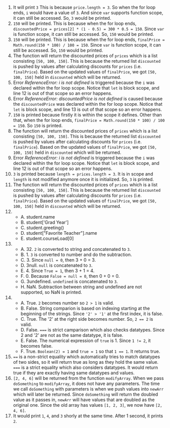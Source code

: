 1. It will print `3` This is because `price.length = 3`. So when the for loop ends, `i` would have a value of `3`. And since `var` supports function scope, it can still be accessed. So, `3` would be printed.
2. `150` will be printed. This is because when the for loop ends, `discountedPrice = prices[2] * (1 - 0.5) = 300 * 0.5 = 150`. Since `var` is function scope, it can still be accessed. So, `150` would be printed.
3. `150` will be printed. This is because when the for loop ends, `finalPrice = Math.round(150 * 100) / 100 = 150`. Since `var` is function scope, it can still be accessed. So, `150` would be printed.
4. The function will return the discounted prices of `prices` which is a list consisting `[50, 100, 150]`. This is because the returned list `discounted` is pushed by values after calculating discounts for `prices` (i.e. `finalPrice`). Based on the updated values of `finalPrice`, we got `[50, 100, 150]` held in `discounted` which will be returned.
5. Error *ReferenceError: i is not defined* is triggered because the `i` was declared within the for loop scope. Notice that `let` is block scope, and line 12 is out of that scope so an error happens.
6. Error *ReferenceError: discountedPrice is not defined* is caused because the `discountedPrice` was declared within the for loop scope. Notice that `let` is block scope, and line 13 is out of that scope so an error happens.
7. `150` is printed because firstly it is within the scope it defines. Other than that, when the for loop ends, `finalPrice = Math.round(150 * 100) / 100 = 150`. So `150` is printed.
8. The function will return the discounted prices of `prices` which is a list consisting `[50, 100, 150]`. This is because the returned list `discounted` is pushed by values after calculating discounts for `prices` (i.e. `finalPrice`). Based on the updated values of `finalPrice`, we got `[50, 100, 150]` held in `discounted` which will be returned.
9. Error *ReferenceError: i is not defined* is triggered because the `i` was declared within the for loop scope. Notice that `let` is block scope, and line 12 is out of that scope so an error happens.
10. `3` is printed because `length = prices.length = 3`. It is in scope and `length` is not modified anymore once it is initialized. So, `3` is printed.
11. The function will return the discounted prices of `prices` which is a list consisting `[50, 100, 150]`. This is because the returned list `discounted` is pushed by values after calculating discounts for `prices` (i.e. `finalPrice`). Based on the updated values of `finalPrice`, we got `[50, 100, 150]` held in `discounted` which will be returned.
12. 
    - A. student.name
    - B. student['Grad Year']
    - C. student.greeting()
    - D. student["Favorite Teacher"].name
    - E. student.courseLoad[0]
13. 
    - A. 32. `2` is converted to string and concatenated to `3`.
    - B. 1. `3` is converted to number and do the subtraction.
    - C. 3. Since `null = 0`, then 3 + 0 = 3.
    - D. 3null. `null` is concatenated to `3`.
    - E. 4. Since `True = 1`, then 3 + 1 = 4.
    - F. 0. Because `False = null = 0`, then 0 + 0 = 0.
    - G. 3undefined. `undefined` is concatenated to `3`.
    - H. NaN. Subtraction between string and undefined are not supported, so NaN is printed.
14. 
    - A. True. `2` becomes number so `2 > 1` is valid.
    - B. False. String comparion is based on indexing starting at the beginning of the strings. Since `'2' > '1'` at the first index, it is false.
    - C. True. The '2' at the right side becomes number. So, `2 == 2` is valid.
    - D. False. `===` is strict camparison which also checks datatypes. Since 2 and '2' are not as the same datatype, it is false.
    - E. False. The numerical expression of `true` is 1. Since `1 != 2`, it becomes false.
    - F. True. `Boolean(2) = 1` and `true = 1` so that `1 == 1`. It returns true.
15. `==` is a non-strict equality which automatically tries to match datatypes of two sides, so it will return true as long as they hold the same value. `===` is a strict equality which also considers datatypes. It would return true if they are exactly having same datatypes and values.
17. `[2, 4, 6]` will be returned from the function `modifyArray`. When we pass `doSomething` to `modifyArray`, it does not have any parameters. The time we call `doSomething` with parameters is when we push values into `newArr` which will later be returned. Since `doSomething` will return the doubled value as it passes in, `newArr` will have values that are doubled as the original one. Since the old array has values `[1, 2, 3]`, we now have `[2, 4, 6]`.
19. It would print `1`, `4`, and `3` shorly at the same time. After 1 second, it prints `2`.